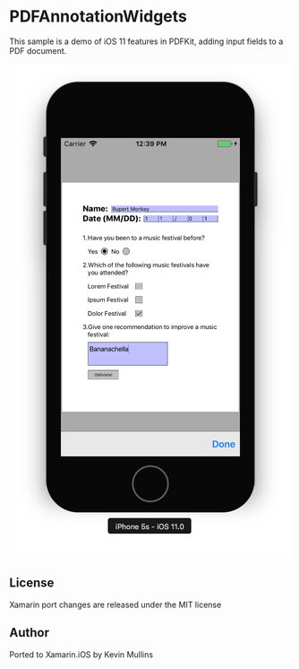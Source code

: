 PDFAnnotationWidgets
============

This sample is a demo of iOS 11 features in PDFKit, adding input fields to a PDF document.

![simulator showing editable PDF document](Screenshots/01.png)


License
-------

Xamarin port changes are released under the MIT license

Author
------

Ported to Xamarin.iOS by Kevin Mullins
